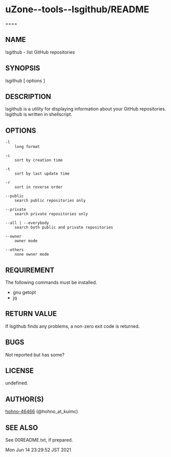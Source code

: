 # uZone--tools--lsgithub/README

====

## NAME

lsgithub - list GitHub repositories

## SYNOPSIS

lsgithub [ options ]

## DESCRIPTION

lsgithub is a utility for displaying information about your GitHub repositories.
lsgithub is written in shellscript.

## OPTIONS

	-l
		long format
	
	-c
		sort by creation time
	
	-t
		sort by last update time
	
	-r
		sort in reverse order
	
	--public
		search public repositories only
	
	--private
		search private repositories only
	
	--all | --everybody
		search both public and private repositories
	
	--owner
		owner mode
	
	--others
		none owner mode

## REQUIREMENT

The following commands must be installed.

* gnu getopt
* jq

## RETURN VALUE

 If lsgithub finds any problems, a non-zero exit code is returned.

## BUGS

Not reported but has some?

## LICENSE

undefined.

## AUTHOR(S)

[hohno-46466](https://github.com/hohno-46466)  (@hohno_at_kuimc)

## SEE ALSO

See 00README.txt, if prepared.

Mon Jun 14 23:29:52 JST 2021

